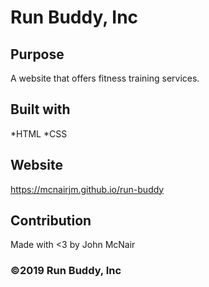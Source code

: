# Run Buddy, Inc

## Purpose
A website that offers fitness training services.

## Built with 
*HTML
*CSS

## Website
https://mcnairjm.github.io/run-buddy

## Contribution
Made with <3 by John McNair

### ©️2019 Run Buddy, Inc

